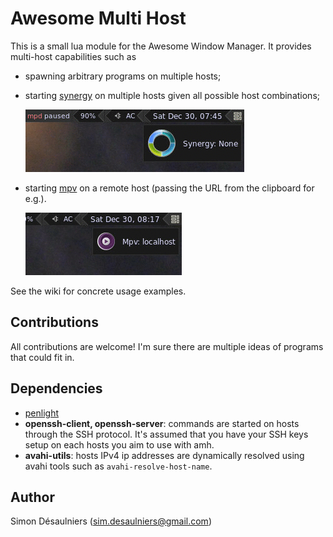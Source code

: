 # Awesome Multi Host

This is a small lua module for the Awesome Window Manager. It provides
multi-host capabilities such as


- spawning arbitrary programs on multiple hosts;
- starting [synergy][] on multiple hosts given all possible host combinations;

    ![Synergy menu](/misc/synergy.gif)
- starting [mpv][] on a remote host (passing the URL from the clipboard for
  e.g.).

    ![Mpv menu](/misc/mpv.gif)

See the wiki for concrete usage examples.

## Contributions

All contributions are welcome! I'm sure there are multiple ideas of programs
that could fit in.

## Dependencies

- [penlight][]
- **openssh-client, openssh-server**: commands are started on hosts through the SSH
  protocol. It's assumed that you have your SSH keys setup on each hosts you
  aim to use with amh.
- **avahi-utils**: hosts IPv4 ip addresses are dynamically resolved using avahi
  tools such as `avahi-resolve-host-name`.

[synergy]: https://symless.com/synergy
[mpv]: https://mpv.io/
[penlight]: https://github.com/stevedonovan/Penlight

## Author

Simon Désaulniers (sim.desaulniers@gmail.com)

